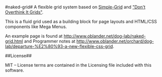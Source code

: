 #naked-grid#
A flexible grid system based on [Simple-Grid](https://github.com/ThisIsDallas/Simple-Grid)
and ["Don't Overthink It Grids"](http://css-tricks.com/dont-overthink-it-grids/).

This is a fluid grid used as a building block for page layouts and HTML/CSS components like Mega Menus.

An example page is found at http://www.oblander.net/dog-lab/naked-grid.html and Programmer notes at
http://www.oblander.net/orchard/dog-lab/departure-%E2%80%93-a-new-flexible-css-grid.

##License##

MIT &ndash; License terms are contained in the Licensing file included with this software.
